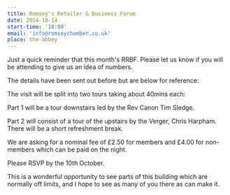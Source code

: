 ```yaml
---
title: Romsey's Retailer & Business Forum
date: 2014-10-14
start-time: '18:00'
email: 'info@romseychamber.co.uk'
place: the-abbey
---
```

Just a quick reminder that this month's RRBF. Please let us know if you will be attending to give us an idea of numbers.

The details have been sent out before but are below for reference:

The visit will be split into two tours taking about 40mins each:

Part 1 will be a tour downstairs led by the Rev Canon Tim Sledge.

Part 2 will consist of a tour of the upstairs by the Verger, Chris Harpham.
There will be a short refreshment break.

We are asking for a nominal fee of £2.50 for members and £4.00 for non-members which can be paid on the night.

Please RSVP by the 10th October.

This is a wonderful opportunity to see parts of this building which are normally off limits, and I hope to see as many of you there as can make it.
